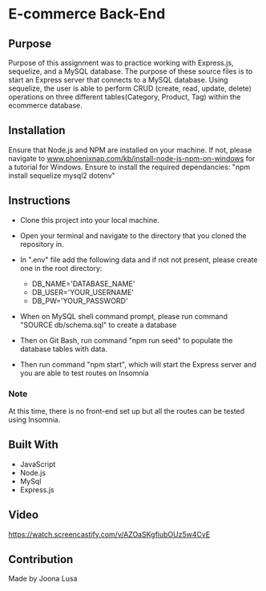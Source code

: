 # E-commerce Back-End

## Purpose

Purpose of this assignment was to practice working with Express.js, sequelize, and a MySQL database.
The purpose of these source files is to start an Express server that connects to a MySQL database. Using sequelize, the user is able to perform CRUD (create, read, update, delete) operations on three different tables(Category, Product, Tag) within the ecommerce database.

## Installation

Ensure that Node.js and NPM are installed on your machine. If not, please navigate to www.phoenixnap.com/kb/install-node-js-npm-on-windows for a tutorial for Windows.
Ensure to install the required dependancies: "npm install sequelize mysql2 dotenv"

## Instructions

- Clone this project into your local machine.
- Open your terminal and navigate to the directory that you cloned the repository in.
- In ".env" file add the following data and if not not present, please create one in the root directory:

  - DB_NAME='DATABASE_NAME'
  - DB_USER='YOUR_USERNAME'
  - DB_PW='YOUR_PASSWORD'

- When on MySQL shell command prompt, please run command "SOURCE db/schema.sql" to create a database
- Then on Git Bash, run command "npm run seed" to populate the database tables with data.
- Then run command "npm start", which will start the Express server and you are able to test routes on Insomnia

### Note

At this time, there is no front-end set up but all the routes can be tested using Insomnia.

## Built With

- JavaScript
- Node.js
- MySql
- Express.js

## Video

https://watch.screencastify.com/v/AZOaSKgfiubOUz5w4CvE

## Contribution

Made by Joona Lusa
